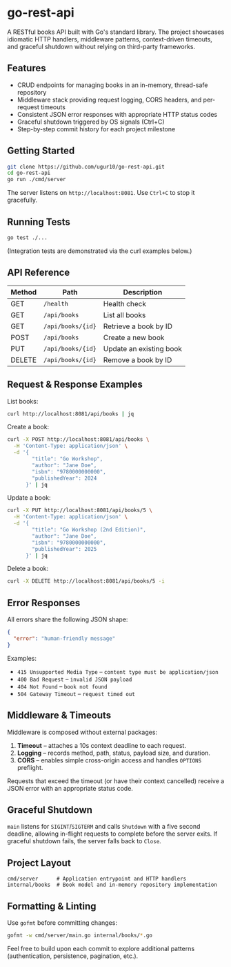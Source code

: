 # go-rest-api

A RESTful books API built with Go's standard library. The project showcases idiomatic HTTP handlers, middleware patterns, context-driven timeouts, and graceful shutdown without relying on third-party frameworks.

## Features
- CRUD endpoints for managing books in an in-memory, thread-safe repository
- Middleware stack providing request logging, CORS headers, and per-request timeouts
- Consistent JSON error responses with appropriate HTTP status codes
- Graceful shutdown triggered by OS signals (Ctrl+C)
- Step-by-step commit history for each project milestone

## Getting Started
```bash
git clone https://github.com/ugur10/go-rest-api.git
cd go-rest-api
go run ./cmd/server
```
The server listens on `http://localhost:8081`. Use `Ctrl+C` to stop it gracefully.

## Running Tests
```bash
go test ./...
```
(Integration tests are demonstrated via the curl examples below.)

## API Reference
| Method | Path                 | Description              |
|--------|----------------------|--------------------------|
| GET    | `/health`            | Health check             |
| GET    | `/api/books`         | List all books           |
| GET    | `/api/books/{id}`    | Retrieve a book by ID    |
| POST   | `/api/books`         | Create a new book        |
| PUT    | `/api/books/{id}`    | Update an existing book  |
| DELETE | `/api/books/{id}`    | Remove a book by ID      |

## Request & Response Examples
List books:
```bash
curl http://localhost:8081/api/books | jq
```

Create a book:
```bash
curl -X POST http://localhost:8081/api/books \
  -H 'Content-Type: application/json' \
  -d '{
        "title": "Go Workshop",
        "author": "Jane Doe",
        "isbn": "9780000000000",
        "publishedYear": 2024
      }' | jq
```

Update a book:
```bash
curl -X PUT http://localhost:8081/api/books/5 \
  -H 'Content-Type: application/json' \
  -d '{
        "title": "Go Workshop (2nd Edition)",
        "author": "Jane Doe",
        "isbn": "9780000000000",
        "publishedYear": 2025
      }' | jq
```

Delete a book:
```bash
curl -X DELETE http://localhost:8081/api/books/5 -i
```

## Error Responses
All errors share the following JSON shape:
```json
{
  "error": "human-friendly message"
}
```
Examples:
- `415 Unsupported Media Type` – `content type must be application/json`
- `400 Bad Request` – `invalid JSON payload`
- `404 Not Found` – `book not found`
- `504 Gateway Timeout` – `request timed out`

## Middleware & Timeouts
Middleware is composed without external packages:
1. **Timeout** – attaches a 10s context deadline to each request.
2. **Logging** – records method, path, status, payload size, and duration.
3. **CORS** – enables simple cross-origin access and handles `OPTIONS` preflight.

Requests that exceed the timeout (or have their context cancelled) receive a JSON error with an appropriate status code.

## Graceful Shutdown
`main` listens for `SIGINT`/`SIGTERM` and calls `Shutdown` with a five second deadline, allowing in-flight requests to complete before the server exits. If graceful shutdown fails, the server falls back to `Close`.

## Project Layout
```
cmd/server      # Application entrypoint and HTTP handlers
internal/books  # Book model and in-memory repository implementation
```

## Formatting & Linting
Use `gofmt` before committing changes:
```bash
gofmt -w cmd/server/main.go internal/books/*.go
```

Feel free to build upon each commit to explore additional patterns (authentication, persistence, pagination, etc.).
